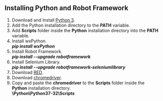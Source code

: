 ## Installing Python and Robot Framework
1. Download and Install [Python 3](https://www.python.org/ftp/python/3.7.0/python-3.7.0.exe "Python 3").
2. Add the Python installation directory to the **PATH** variable.
3. Add **Scripts** folder inside the **Python** installation directory into the **PATH** variable.
4. Install wxPython.\
***pip install wxPython***
5. Install Robot Framework.\
***pip install --upgrade robotframework***
6. Install Selenium Library.\
***pip install --upgrade robotframework-seleniumlibrary***
7. Download [RED](https://github.com/nokia/RED/releases/download/0.8.7/RED_0.8.7.20180807062944-win32.win32.x86_64.zip "RED").
8. Download [chromedriver](https://sites.google.com/a/chromium.org/chromedriver/downloads "chromedriver").
9. Copy and paste the **chromedriver** to the **Scripts** folder inside the **Python** installation directory.\
**\Python\Python37-32\Scripts**

